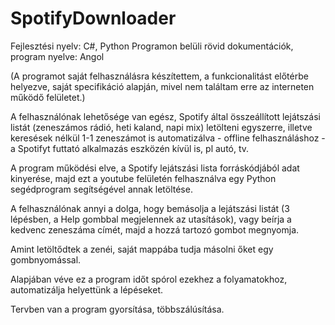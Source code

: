 # SpotifyDownloader

Fejlesztési nyelv: C#, Python
Programon belüli rövid dokumentációk, program nyelve: Angol

(A programot saját felhasználásra készítettem, a funkcionalitást előtérbe helyezve, saját specifikáció alapján, mivel nem találtam erre az interneten működő felületet.)

A felhasználónak lehetősége van egész, Spotify által összeállított lejátszási listát (zeneszámos rádió, heti kaland, napi mix) letölteni egyszerre, illetve keresések nélkül 1-1 zeneszámot is automatizálva - offline felhasználáshoz - a Spotifyt futtató alkalmazás eszközén kívül is, pl autó, tv.

A program működési elve, a Spotify lejátszási lista forráskódjából adat kinyerése, majd ezt a youtube felületén felhasználva egy Python segédprogram segítségével annak letöltése.

A felhasználónak annyi a dolga, hogy bemásolja a lejátszási listát (3 lépésben, a Help gombbal megjelennek az utasítások), vagy beírja a kedvenc zeneszáma címét, majd a hozzá tartozó gombot megnyomja.

Amint letöltődtek a zenéi, saját mappába tudja másolni őket egy gombnyomással.

Alapjában véve ez a program időt spórol ezekhez a folyamatokhoz, automatizálja helyettünk a lépéseket.

Tervben van a program gyorsítása, többszálúsítása.